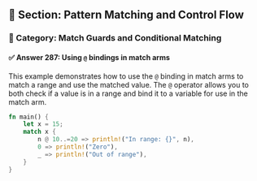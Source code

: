 ## 📘 Section: Pattern Matching and Control Flow  
### 🔹 Category: Match Guards and Conditional Matching  
#### ✅ Answer 287: Using `@` bindings in match arms

This example demonstrates how to use the `@` binding in match arms to match a range and use the matched value. The `@` operator allows you to both check if a value is in a range and bind it to a variable for use in the match arm.

```rust
fn main() {
    let x = 15;
    match x {
        n @ 10..=20 => println!("In range: {}", n),
        0 => println!("Zero"),
        _ => println!("Out of range"),
    }
}
```
